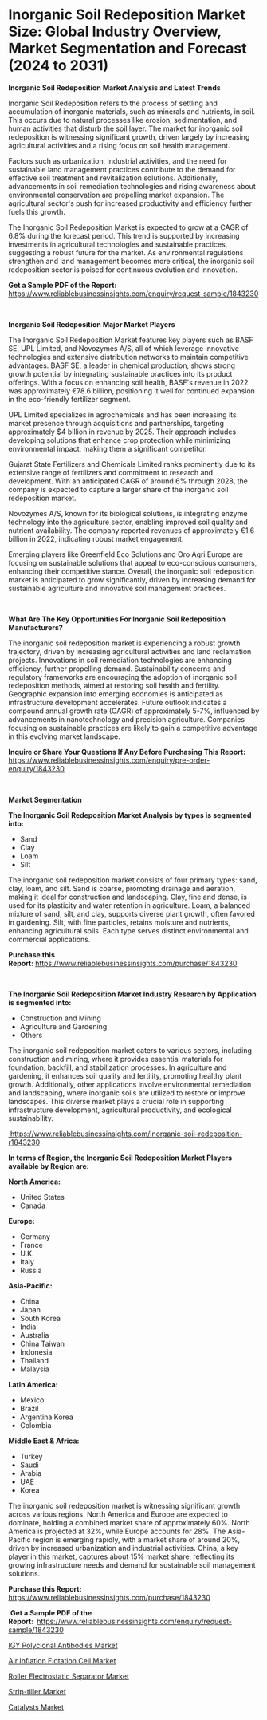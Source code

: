 <p><h1>Inorganic Soil Redeposition Market Size: Global Industry Overview, Market Segmentation and Forecast (2024 to 2031)</h1></p><p><strong>Inorganic Soil Redeposition Market Analysis and Latest Trends</strong></p>
<p><p>Inorganic Soil Redeposition refers to the process of settling and accumulation of inorganic materials, such as minerals and nutrients, in soil. This occurs due to natural processes like erosion, sedimentation, and human activities that disturb the soil layer. The market for inorganic soil redeposition is witnessing significant growth, driven largely by increasing agricultural activities and a rising focus on soil health management. </p><p>Factors such as urbanization, industrial activities, and the need for sustainable land management practices contribute to the demand for effective soil treatment and revitalization solutions. Additionally, advancements in soil remediation technologies and rising awareness about environmental conservation are propelling market expansion. The agricultural sector's push for increased productivity and efficiency further fuels this growth.</p><p>The Inorganic Soil Redeposition Market is expected to grow at a CAGR of 6.8% during the forecast period. This trend is supported by increasing investments in agricultural technologies and sustainable practices, suggesting a robust future for the market. As environmental regulations strengthen and land management becomes more critical, the inorganic soil redeposition sector is poised for continuous evolution and innovation.</p></p>
<p><strong>Get a Sample PDF of the Report:&nbsp;</strong> <a href="https://www.reliablebusinessinsights.com/enquiry/request-sample/1843230?utm_campaign=1113&utm_medium=2&utm_source=Github&utm_content=ia&utm_term=01112024&utm_id=inorganic-soil-redeposition">https://www.reliablebusinessinsights.com/enquiry/request-sample/1843230</a></p>
<p>&nbsp;</p>
<p><strong>Inorganic Soil Redeposition Major Market Players</strong></p>
<p><p>The Inorganic Soil Redeposition Market features key players such as BASF SE, UPL Limited, and Novozymes A/S, all of which leverage innovative technologies and extensive distribution networks to maintain competitive advantages. BASF SE, a leader in chemical production, shows strong growth potential by integrating sustainable practices into its product offerings. With a focus on enhancing soil health, BASF's revenue in 2022 was approximately €78.6 billion, positioning it well for continued expansion in the eco-friendly fertilizer segment.</p><p>UPL Limited specializes in agrochemicals and has been increasing its market presence through acquisitions and partnerships, targeting approximately $4 billion in revenue by 2025. Their approach includes developing solutions that enhance crop protection while minimizing environmental impact, making them a significant competitor.</p><p>Gujarat State Fertilizers and Chemicals Limited ranks prominently due to its extensive range of fertilizers and commitment to research and development. With an anticipated CAGR of around 6% through 2028, the company is expected to capture a larger share of the inorganic soil redeposition market.</p><p>Novozymes A/S, known for its biological solutions, is integrating enzyme technology into the agriculture sector, enabling improved soil quality and nutrient availability. The company reported revenues of approximately €1.6 billion in 2022, indicating robust market engagement. </p><p>Emerging players like Greenfield Eco Solutions and Oro Agri Europe are focusing on sustainable solutions that appeal to eco-conscious consumers, enhancing their competitive stance. Overall, the inorganic soil redeposition market is anticipated to grow significantly, driven by increasing demand for sustainable agriculture and innovative soil management practices.</p></p>
<p>&nbsp;</p>
<p><strong>What Are The Key Opportunities For Inorganic Soil Redeposition Manufacturers?</strong></p>
<p><p>The inorganic soil redeposition market is experiencing a robust growth trajectory, driven by increasing agricultural activities and land reclamation projects. Innovations in soil remediation technologies are enhancing efficiency, further propelling demand. Sustainability concerns and regulatory frameworks are encouraging the adoption of inorganic soil redeposition methods, aimed at restoring soil health and fertility. Geographic expansion into emerging economies is anticipated as infrastructure development accelerates. Future outlook indicates a compound annual growth rate (CAGR) of approximately 5-7%, influenced by advancements in nanotechnology and precision agriculture. Companies focusing on sustainable practices are likely to gain a competitive advantage in this evolving market landscape.</p></p>
<p><strong>Inquire or Share Your Questions If Any Before Purchasing This Report:</strong> <a href="https://www.reliablebusinessinsights.com/enquiry/pre-order-enquiry/1843230?utm_campaign=1113&utm_medium=2&utm_source=Github&utm_content=ia&utm_term=01112024&utm_id=inorganic-soil-redeposition">https://www.reliablebusinessinsights.com/enquiry/pre-order-enquiry/1843230</a></p>
<p>&nbsp;</p>
<p><strong>Market Segmentation</strong></p>
<p><strong>The Inorganic Soil Redeposition Market Analysis by types is segmented into:</strong></p>
<p><ul><li>Sand</li><li>Clay</li><li>Loam</li><li>Silt</li></ul></p>
<p><p>The inorganic soil redeposition market consists of four primary types: sand, clay, loam, and silt. Sand is coarse, promoting drainage and aeration, making it ideal for construction and landscaping. Clay, fine and dense, is used for its plasticity and water retention in agriculture. Loam, a balanced mixture of sand, silt, and clay, supports diverse plant growth, often favored in gardening. Silt, with fine particles, retains moisture and nutrients, enhancing agricultural soils. Each type serves distinct environmental and commercial applications.</p></p>
<p><strong>Purchase this Report:&nbsp;</strong><a href="https://www.reliablebusinessinsights.com/purchase/1843230?utm_campaign=1113&utm_medium=2&utm_source=Github&utm_content=ia&utm_term=01112024&utm_id=inorganic-soil-redeposition">https://www.reliablebusinessinsights.com/purchase/1843230</a></p>
<p>&nbsp;</p>
<p><strong>The Inorganic Soil Redeposition Market Industry Research by Application is segmented into:</strong></p>
<p><ul><li>Construction and Mining</li><li>Agriculture and Gardening</li><li>Others</li></ul></p>
<p><p>The inorganic soil redeposition market caters to various sectors, including construction and mining, where it provides essential materials for foundation, backfill, and stabilization processes. In agriculture and gardening, it enhances soil quality and fertility, promoting healthy plant growth. Additionally, other applications involve environmental remediation and landscaping, where inorganic soils are utilized to restore or improve landscapes. This diverse market plays a crucial role in supporting infrastructure development, agricultural productivity, and ecological sustainability.</p></p>
<p><a href="https://www.reliablebusinessinsights.com/inorganic-soil-redeposition-r1843230?utm_campaign=1113&utm_medium=2&utm_source=Github&utm_content=ia&utm_term=01112024&utm_id=inorganic-soil-redeposition">&nbsp;https://www.reliablebusinessinsights.com/inorganic-soil-redeposition-r1843230</a></p>
<p><strong>In terms of Region, the Inorganic Soil Redeposition Market Players available by Region are:</strong></p>
<p>
    <p> <strong> North America: </strong>
        <ul>
            <li>United States</li>
            <li>Canada</li>
        </ul>
        </p> 
    <p> <strong> Europe: </strong>
        <ul>
            <li>Germany</li>
            <li>France</li>
            <li>U.K.</li>
            <li>Italy</li>
            <li>Russia</li>
        </ul>
        </p> 
    <p> <strong> Asia-Pacific: </strong>
        <ul>
            <li>China</li>
            <li>Japan</li>
            <li>South Korea</li>
            <li>India</li>
            <li>Australia</li>
            <li>China Taiwan</li>
            <li>Indonesia</li>
            <li>Thailand</li>
            <li>Malaysia</li>
        </ul>
        </p> 
    <p> <strong> Latin America: </strong>
        <ul>
            <li>Mexico</li>
            <li>Brazil</li>
            <li>Argentina Korea</li>
            <li>Colombia</li>
        </ul>
        </p> 
    <p> <strong> Middle East & Africa: </strong>
        <ul>
            <li>Turkey</li>
            <li>Saudi</li>
            <li>Arabia</li>
            <li>UAE</li>
            <li>Korea</li>
        </ul>
    </p>
    </p>
<p><p>The inorganic soil redeposition market is witnessing significant growth across various regions. North America and Europe are expected to dominate, holding a combined market share of approximately 60%. North America is projected at 32%, while Europe accounts for 28%. The Asia-Pacific region is emerging rapidly, with a market share of around 20%, driven by increased urbanization and industrial activities. China, a key player in this market, captures about 15% market share, reflecting its growing infrastructure needs and demand for sustainable soil management solutions.</p></p>
<p><strong>Purchase this Report: </strong><a href="https://www.reliablebusinessinsights.com/purchase/1843230?utm_campaign=1113&utm_medium=2&utm_source=Github&utm_content=ia&utm_term=01112024&utm_id=inorganic-soil-redeposition">https://www.reliablebusinessinsights.com/purchase/1843230</a></p>
<p>&nbsp;<strong>Get a Sample PDF of the Report:&nbsp;&nbsp;</strong><a href="https://www.reliablebusinessinsights.com/enquiry/request-sample/1843230?utm_campaign=1113&utm_medium=2&utm_source=Github&utm_content=ia&utm_term=01112024&utm_id=inorganic-soil-redeposition">https://www.reliablebusinessinsights.com/enquiry/request-sample/1843230</a></p>
<p><strong></strong></p>
<p><p><a href="https://www.linkedin.com/pulse/global-igy-polyclonal-antibodies-market-comprehensive-analysis-qufjc?utm_campaign=1113&utm_medium=2&utm_source=Github&utm_content=ia&utm_term=01112024&utm_id=inorganic-soil-redeposition">IGY Polyclonal Antibodies Market</a></p><p><a href="https://issuu.com/reportprime-2/docs/air-inflation-flotation-cell-market_84d8bd930b0b33?utm_campaign=1113&utm_medium=2&utm_source=Github&utm_content=ia&utm_term=01112024&utm_id=inorganic-soil-redeposition">Air Inflation Flotation Cell Market</a></p><p><a href="https://issuu.com/reportprime-2/docs/roller-electrostatic-separator-mark_73526a7dfa61c5?utm_campaign=1113&utm_medium=2&utm_source=Github&utm_content=ia&utm_term=01112024&utm_id=inorganic-soil-redeposition">Roller Electrostatic Separator Market</a></p><p><a href="https://github.com/tewellnudorennk/Market-Research-Report-List-1/blob/main/strip-tiller-market.md?utm_campaign=1113&utm_medium=2&utm_source=Github&utm_content=ia&utm_term=01112024&utm_id=inorganic-soil-redeposition">Strip-tiller Market</a></p><p><a href="https://www.linkedin.com/pulse/catalysts-market-shifts-strategic-analysis-2024-2031-wowmonger-q6mrc?utm_campaign=1113&utm_medium=2&utm_source=Github&utm_content=ia&utm_term=01112024&utm_id=inorganic-soil-redeposition">Catalysts Market</a></p></p>